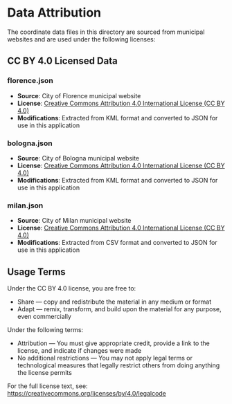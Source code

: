 # Data Attribution

The coordinate data files in this directory are sourced from municipal websites and are used under the following licenses:

## CC BY 4.0 Licensed Data

### florence.json
- **Source**: City of Florence municipal website
- **License**: [Creative Commons Attribution 4.0 International License (CC BY 4.0)](https://creativecommons.org/licenses/by/4.0/)
- **Modifications**: Extracted from KML format and converted to JSON for use in this application

### bologna.json
- **Source**: City of Bologna municipal website
- **License**: [Creative Commons Attribution 4.0 International License (CC BY 4.0)](https://creativecommons.org/licenses/by/4.0/)
- **Modifications**: Extracted from KML format and converted to JSON for use in this application

### milan.json
- **Source**: City of Milan municipal website
- **License**: [Creative Commons Attribution 4.0 International License (CC BY 4.0)](https://creativecommons.org/licenses/by/4.0/)
- **Modifications**: Extracted from CSV format and converted to JSON for use in this application

## Usage Terms
Under the CC BY 4.0 license, you are free to:
- Share — copy and redistribute the material in any medium or format
- Adapt — remix, transform, and build upon the material for any purpose, even commercially

Under the following terms:
- Attribution — You must give appropriate credit, provide a link to the license, and indicate if changes were made
- No additional restrictions — You may not apply legal terms or technological measures that legally restrict others from doing anything the license permits

For the full license text, see: https://creativecommons.org/licenses/by/4.0/legalcode
